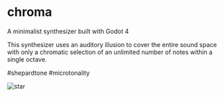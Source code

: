 # chroma
A minimalist synthesizer built with Godot 4

This synthesizer uses an auditory illusion to cover the entire sound space with only a chromatic selection of an unlimited number of notes within a single octave.

#shepardtone #microtonality

![star](https://user-images.githubusercontent.com/3527333/225771676-5c5a0abe-8f52-43a4-803e-adb4266490d3.svg)
